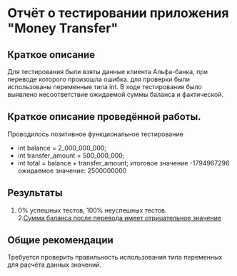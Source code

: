 # Отчёт о тестировании приложения "Money Transfer"

## Краткое описание
Для тестирования были взяты данные клиента Альфа-банка, при переводе которого произошла ошибка.
для проверки были использованы переменные типа int.
В ходе тестирования было выявлено несоответствие ожидаемой суммы баланса и фактической.

## Краткое описание проведённой работы.
Проводилось позитивное функциональное тестирование
* int balance = 2_000_000_000;
* int transfer_amount = 500_000_000;
* int total = balance + transfer_amount;
итоговое значение -1794967296
ожидаемое значение: 2500000000

## Результаты
1. 0% успешных тестов, 100% неуспешных тестов.<br>
2.[Сумма баланса после перевода имеет отрицательное значение][1]

## Общие рекомендации

Требуется проверить правильность использования типа переменных для расчёта данных значений.

[1]: https://github.com/mkorolkova311/MoneyTransfer/issues/1
